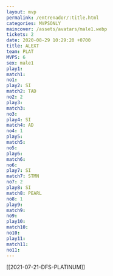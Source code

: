 ```yaml
---
layout: mvp
permalink: /entrenador/:title.html
categories: MVPSONLY
maincover: /assets/avatars/male1.webp
tickets: 2
date: 2020-08-29 10:29:20 +0700
title: ALEXT
team: PLAT
MVPS: 6
sex: male1
play1: 
match1: 
no1: 
play2: SI
match2: TAD
no2: 2
play3: 
match3: 
no3: 
play4: SI
match4: AD
no4: 1
play5: 
match5: 
no5: 
play6: 
match6: 
no6: 
play7: SI
match7: STMN
no7: 2
play8: SI
match8: PEARL
no8: 1
play9: 
match9: 
no9: 
play10: 
match10: 
no10: 
play11: 
match11: 
no11:
---
```

[[2021-07-21-DFS-PLATINUM]]